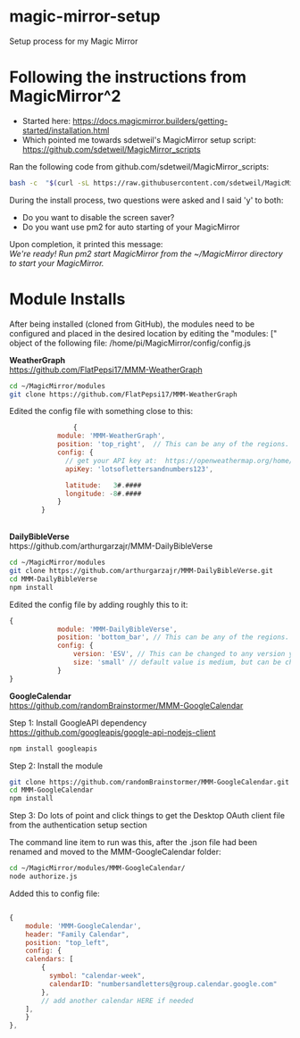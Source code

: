 # magic-mirror-setup
Setup process for my Magic Mirror

# Following the instructions from MagicMirror^2
 - Started here:  https://docs.magicmirror.builders/getting-started/installation.html
 - Which pointed me towards sdetweil's MagicMirror setup script: https://github.com/sdetweil/MagicMirror_scripts

Ran the following code from github.com/sdetweil/MagicMirror_scripts:

```bash
bash -c  "$(curl -sL https://raw.githubusercontent.com/sdetweil/MagicMirror_scripts/master/raspberry.sh)"
```

During the install process, two questions were asked and I said 'y' to both:
 - Do you want to disable the screen saver?
 - Do you want use pm2 for auto starting of your MagicMirror

Upon completion, it printed this message:<br>
<i>We're ready! Run pm2 start MagicMirror from the ~/MagicMirror directory to start your MagicMirror.</i>

# Module Installs

After being installed (cloned from GitHub), the modules need to be configured and placed in the desired location by editing the "modules: [" object of the following file:
/home/pi/MagicMirror/config/config.js


<b>WeatherGraph</b><br>
https://github.com/FlatPepsi17/MMM-WeatherGraph
```bash
cd ~/MagicMirror/modules
git clone https://github.com/FlatPepsi17/MMM-WeatherGraph
```
Edited the config file with something close to this:
```javascript
                {
		    module: 'MMM-WeatherGraph',
		    position: 'top_right',  // This can be any of the regions.
		    config: {
		      // get your API key at:  https://openweathermap.org/home/sign_up
		      apiKey: 'lotsoflettersandnumbers123',

		      latitude:   3#.####
		      longitude: -8#.####
		    }
		}
```
<br>
<b>DailyBibleVerse</b><br>
https://github.com/arthurgarzajr/MMM-DailyBibleVerse<br>

```bash
cd ~/MagicMirror/modules
git clone https://github.com/arthurgarzajr/MMM-DailyBibleVerse.git
cd MMM-DailyBibleVerse
npm install
```

Edited the config file by adding roughly this to it:
```javascript
{
			module: 'MMM-DailyBibleVerse',
			position: 'bottom_bar',	// This can be any of the regions. Best result is in the bottom_bar as verses can take multiple lines in a day.
			config: {
				version: 'ESV', // This can be changed to any version you want that is offered by Bible Gateway. For a list, go here: https://www.biblegateway.com/versions/,
		    	size: 'small' // default value is medium, but can be changed. 
			}
}
```

<b>GoogleCalendar</b><br>
https://github.com/randomBrainstormer/MMM-GoogleCalendar

Step 1:  Install GoogleAPI dependency
https://github.com/googleapis/google-api-nodejs-client

```bash
npm install googleapis
```
Step 2:  Install the module
```bash
git clone https://github.com/randomBrainstormer/MMM-GoogleCalendar.git
cd MMM-GoogleCalendar
npm install
```
Step 3:  Do lots of point and click things to get the Desktop OAuth client file from the authentication setup section

The command line item to run was this, after the .json file had been renamed and moved to the MMM-GoogleCalendar folder:
```bash
cd ~/MagicMirror/modules/MMM-GoogleCalendar/
node authorize.js
```

Added this to config file:
```javascript

{
    module: 'MMM-GoogleCalendar',
    header: "Family Calendar",
    position: "top_left",
    config: {
	calendars: [
	    {
	      symbol: "calendar-week",
	      calendarID: "numbersandletters@group.calendar.google.com"
	    },
	    // add another calendar HERE if needed
	],
    }
},
```





